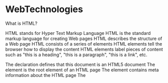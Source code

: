 # WebTechnologies

What is HTML?

HTML stands for Hyper Text Markup Language HTML is the standard markup language for creating Web pages HTML describes the structure of a Web page HTML consists of a series of elements HTML elements tell the browser how to display the content HTML elements label pieces of content such as "this is a heading", "this is a paragraph", "this is a link", etc.

The declaration defines that this document is an HTML5 document The element is the root element of an HTML page The element contains meta information about the HTML page The <title> element specifies a title for the HTML page (which is shown in the browser's title bar or in the page's tab) The element defines the document's body, and is a container for all the visible contents, such as headings, paragraphs, images, hyperlinks, tables, lists, etc. 

 
